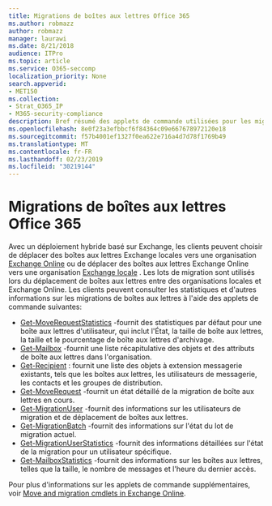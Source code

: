 ```yaml
---
title: Migrations de boîtes aux lettres Office 365
ms.author: robmazz
author: robmazz
manager: laurawi
ms.date: 8/21/2018
audience: ITPro
ms.topic: article
ms.service: O365-seccomp
localization_priority: None
search.appverid:
- MET150
ms.collection:
- Strat_O365_IP
- M365-security-compliance
description: Bref résumé des applets de commande utilisées pour les migrations de boîtes aux lettres Office 365.
ms.openlocfilehash: 8e0f23a3efbbcf6f84364c09e667678972120e18
ms.sourcegitcommit: f57b4001ef1327f0ea622e716a4d7d78f1769b49
ms.translationtype: MT
ms.contentlocale: fr-FR
ms.lasthandoff: 02/23/2019
ms.locfileid: "30219144"
---
```

# <a name="office-365-mailbox-migrations"></a>Migrations de boîtes aux lettres Office 365
Avec un déploiement hybride basé sur Exchange, les clients peuvent choisir de déplacer des boîtes aux lettres Exchange locales vers une organisation [Exchange Online](https://docs.microsoft.com/Exchange/exchange-online) ou de déplacer des boîtes aux lettres Exchange Online vers une organisation [Exchange locale](https://docs.microsoft.com/Exchange/exchange-server) . Les lots de migration sont utilisés lors du déplacement de boîtes aux lettres entre des organisations locales et Exchange Online. Les clients peuvent consulter les statistiques et d'autres informations sur les migrations de boîtes aux lettres à l'aide des applets de commande suivantes:

- [Get-MoveRequestStatistics](https://docs.microsoft.com/powershell/module/exchange/move-and-migration/Get-MoveRequestStatistics?view=exchange-ps) -fournit des statistiques par défaut pour une boîte aux lettres d'utilisateur, qui inclut l'État, la taille de boîte aux lettres, la taille et le pourcentage de boîte aux lettres d'archivage.
- [Get-Mailbox](https://docs.microsoft.com/powershell/module/exchange/mailboxes/Get-Mailbox?view=exchange-ps
) -fournit une liste récapitulative des objets et des attributs de boîte aux lettres dans l'organisation.
- [Get-Recipient](https://docs.microsoft.com/powershell/module/exchange/users-and-groups/Get-Recipient?view=exchange-ps) : fournit une liste des objets à extension messagerie existants, tels que les boîtes aux lettres, les utilisateurs de messagerie, les contacts et les groupes de distribution.
- [Get-MoveRequest](https://docs.microsoft.com/powershell/module/exchange/move-and-migration/Get-MoveRequest?view=exchange-ps) -fournit un état détaillé de la migration de boîte aux lettres en cours.
- [Get-MigrationUser](https://docs.microsoft.com/powershell/module/exchange/move-and-migration/Get-MigrationUser?view=exchange-ps) -fournit des informations sur les utilisateurs de migration et de déplacement de boîtes aux lettres.
- [Get-MigrationBatch](https://docs.microsoft.com/powershell/module/exchange/move-and-migration/Get-MigrationBatch?view=exchange-ps) -fournit des informations sur l'état du lot de migration actuel.
- [Get-MigrationUserStatistics](https://docs.microsoft.com/powershell/module/exchange/move-and-migration/Get-MigrationUserStatistics?view=exchange-ps) -fournit des informations détaillées sur l'état de la migration pour un utilisateur spécifique.
- [Get-MailboxStatistics](https://docs.microsoft.com/powershell/module/exchange/mailboxes/Get-MailboxStatistics?view=exchange-ps) -fournit des informations sur les boîtes aux lettres, telles que la taille, le nombre de messages et l'heure du dernier accès.

Pour plus d'informations sur les applets de commande supplémentaires, voir [Move and migration cmdlets in Exchange Online](https://docs.microsoft.com/powershell/exchange/exchange-online/exchange-online-powershell?view=exchange-ps).
